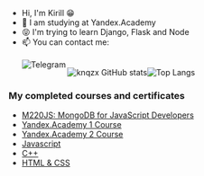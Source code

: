 - Hi, I'm Kirill 😁
- 💞️ I am studying at Yandex.Academy 
- 😝 I'm trying to learn Django, Flask and Node
- 📫 You can contact me:<br><br>
[<img align="left" alt="Telegram" src="https://img.shields.io/badge/telegram-%2312100E.svg?&style=for-the-badge&logo=telegram&logoColor=white" />][tg]



![knqzx GitHub stats](https://github-readme-stats.vercel.app/api?username=knqzx&show_icons=true&theme=radical)![Top Langs](https://github-readme-stats.vercel.app/api/top-langs/?username=knQzx&layout=compact&theme=radical)

### My completed courses and certificates
-  [M220JS: MongoDB for JavaScript Developers](https://university.mongodb.com/course_completion/0ba4a930-bf77-4b36-ad07-84ff38db9f6e?utm_source=copy&utm_medium=social&utm_campaign=university_social_sharing)
-  [Yandex.Academy 1 Course](https://lyceum.yandex.ru/certificate/check/?certNumber=210148024&lastName=%D0%9D%D0%BE%D0%B2%D0%B8%D0%BA%D0%BE%D0%B2)
-  [Yandex.Academy 2 Course](https://lyceum.yandex.ru/certificate/check/?certNumber=220248024&lastName=%D0%9D%D0%BE%D0%B2%D0%B8%D0%BA%D0%BE%D0%B2)
-  [Javascript](https://stepik.org/certificate/dfe24bc39ff9670dd33be71c948257fb91ba33ff.pdf)
-  [C++](https://stepik.org/certificate/5eb8d34a8d67002b086ce2d6a8366dce2c7fbb7d.pdf)
-  [HTML & CSS](https://stepik.org/certificate/54384ff68561a71626c91419f7cc695ab86eb90a.pdf)

<!---
knQzx/knQzx is a ✨ special ✨ repository because its `README.md` (this file) appears on your GitHub profile.
You can click the Preview link to take a look at your changes.
--->

[tg]: 
https://t.me/knQzx

